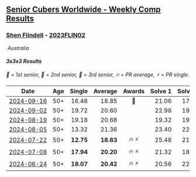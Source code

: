 <style>table {white-space: nowrap;}</style>
<link rel="stylesheet" type="text/css" href="/scw-comp/css/flags.css" />

## [Senior Cubers Worldwide - Weekly Comp Results](/scw-comp/results/)
### [Shen Flindell](README.md) - [2023FLIN02](https://www.worldcubeassociation.org/persons/2023FLIN02?event=333)

<i class="flag flag-AU" />&nbsp;Australia

#### 3x3x3 Results

<span style="white-space: nowrap;">🥇 = 1st senior</span>, <span style="white-space: nowrap;">🥈 = 2nd senior</span>, <span style="white-space: nowrap;">🥉 = 3rd senior</span>, <span style="white-space: nowrap;">🔥 = PR average</span>, <span style="white-space: nowrap;">⚡ = PR single</span>.

| Date | Age | Single | Average | Awards | Solve 1 | Solve 2 | Solve 3 | Solve 4 | Solve 5 | Video |
| :--: | :--: | --: | --: | :--: | --: | --: | --: | --: | --: | :-- |
| [2024-09-16](../../results/2024-09-16/333.md) | 50+ | 16.48 | 18.85 | 🥉 | 21.06 | 17.01 | 21.05 | 18.49 | 16.48 | [Desktop](https://www.facebook.com/745394767/videos/1080261167009056) / [Mobile](https://m.facebook.com/745394767/videos/1080261167009056) |
| [2024-09-02](../../results/2024-09-02/333.md) | 50+ | 19.72 | 20.60 |  | 22.98 | 19.72 | 20.36 | 20.12 | 21.32 | [Desktop](https://www.facebook.com/745394767/videos/1196554978067266) / [Mobile](https://m.facebook.com/745394767/videos/1196554978067266) |
| [2024-08-19](../../results/2024-08-19/333.md) | 50+ | 19.18 | 20.68 |  | 19.32 | 19.18 | 20.85 | 23.73 | 21.87 | [Desktop](https://www.facebook.com/745394767/videos/1119765566232469) / [Mobile](https://m.facebook.com/745394767/videos/1119765566232469) |
| [2024-08-05](../../results/2024-08-05/333.md) | 50+ | 13.32 | 21.36 |  | 23.40 | 22.08 | 13.32 | 27.39 | 18.59 | [Desktop](https://www.facebook.com/745394767/videos/824317356471836) / [Mobile](https://m.facebook.com/745394767/videos/824317356471836) |
| [2024-07-22](../../results/2024-07-22/333.md) | 50+ | **12.75** | **18.63** | 🔥 ⚡ | 25.48 | 21.51 | **12.75** | 15.19 | 19.19 | [Desktop](https://www.facebook.com/events/909767637577126/permalink/915599990327224) / [Mobile](https://m.facebook.com/events/909767637577126?view=permalink&id=915599990327224) |
| [2024-07-08](../../results/2024-07-08/333.md) | 50+ | **17.94** | **20.20** | 🔥 ⚡ | 21.32 | 18.02 | 22.84 | **17.94** | 21.26 | [Desktop](https://www.facebook.com/745394767/videos/1938369786600664) / [Mobile](https://m.facebook.com/745394767/videos/1938369786600664) |
| [2024-06-24](../../results/2024-06-24/333.md) | 50+ | **18.07** | **20.42** | 🔥 ⚡ | 20.56 | 22.09 | 21.77 | **18.07** | 18.93 | [Desktop](https://www.facebook.com/745394767/videos/7396228210488811) / [Mobile](https://m.facebook.com/745394767/videos/7396228210488811) |


<!-- Global site tag (gtag.js) - Google Analytics -->
<script async src="https://www.googletagmanager.com/gtag/js?id=UA-86348435-3"></script>
<script>window.dataLayer = window.dataLayer || []; function gtag() {dataLayer.push(arguments);} gtag('js', new Date()); gtag('config', 'UA-86348435-3');</script>
